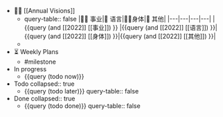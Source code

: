 - 🏳‍🌈 [[Annual Visions]]
	- query-table:: false
	  |👨‍🔧 事业|🧿 语言|🤸‍♂️身体|🎈 其他|
	  |---|---|---|---|
	  | {{query (and [[2022]] [[事业]])  }} |{{query (and [[2022]] [[语言]])  }}|{{query (and [[2022]] [[身体]])  }}|{{query (and [[2022]] [[其他]])  }}|
	-
- ⏳ Weekly Plans
	- #milestone
- In progress
	- {{query (todo now)}}
- Todo
  collapsed:: true
	- {{query (todo later)}}
	  query-table:: false
- Done
  collapsed:: true
	- {{query (todo done)}}
	  query-table:: false